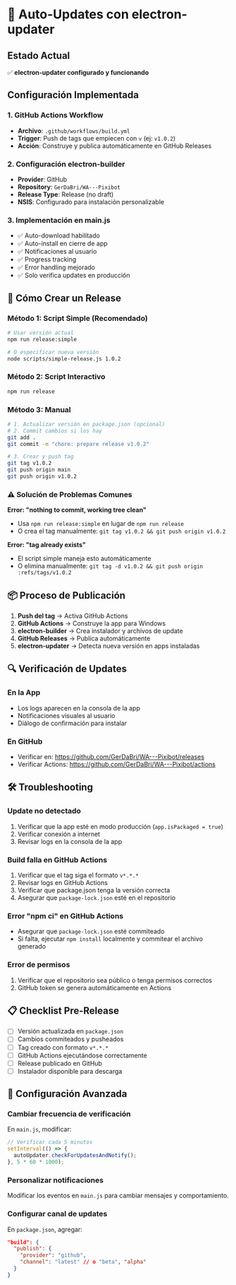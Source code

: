 # 🔄 Auto-Updates con electron-updater

## Estado Actual
✅ **electron-updater configurado y funcionando**

## Configuración Implementada

### 1. GitHub Actions Workflow
- **Archivo**: `.github/workflows/build.yml`
- **Trigger**: Push de tags que empiecen con `v` (ej: `v1.0.2`)
- **Acción**: Construye y publica automáticamente en GitHub Releases

### 2. Configuración electron-builder
- **Provider**: GitHub
- **Repository**: `GerDaBri/WA---Pixibot`
- **Release Type**: Release (no draft)
- **NSIS**: Configurado para instalación personalizable

### 3. Implementación en main.js
- ✅ Auto-download habilitado
- ✅ Auto-install en cierre de app
- ✅ Notificaciones al usuario
- ✅ Progress tracking
- ✅ Error handling mejorado
- ✅ Solo verifica updates en producción

## 🚀 Cómo Crear un Release

### Método 1: Script Simple (Recomendado)
```bash
# Usar versión actual
npm run release:simple

# O especificar nueva versión
node scripts/simple-release.js 1.0.2
```

### Método 2: Script Interactivo
```bash
npm run release
```

### Método 3: Manual
```bash
# 1. Actualizar versión en package.json (opcional)
# 2. Commit cambios si los hay
git add .
git commit -m "chore: prepare release v1.0.2"

# 3. Crear y push tag
git tag v1.0.2
git push origin main
git push origin v1.0.2
```

### ⚠️ Solución de Problemas Comunes

**Error: "nothing to commit, working tree clean"**
- Usa `npm run release:simple` en lugar de `npm run release`
- O crea el tag manualmente: `git tag v1.0.2 && git push origin v1.0.2`

**Error: "tag already exists"**
- El script simple maneja esto automáticamente
- O elimina manualmente: `git tag -d v1.0.2 && git push origin :refs/tags/v1.0.2`

## 📦 Proceso de Publicación

1. **Push del tag** → Activa GitHub Actions
2. **GitHub Actions** → Construye la app para Windows
3. **electron-builder** → Crea instalador y archivos de update
4. **GitHub Releases** → Publica automáticamente
5. **electron-updater** → Detecta nueva versión en apps instaladas

## 🔍 Verificación de Updates

### En la App
- Los logs aparecen en la consola de la app
- Notificaciones visuales al usuario
- Diálogo de confirmación para instalar

### En GitHub
- Verificar en: https://github.com/GerDaBri/WA---Pixibot/releases
- Verificar Actions: https://github.com/GerDaBri/WA---Pixibot/actions

## 🛠️ Troubleshooting

### Update no detectado
1. Verificar que la app esté en modo producción (`app.isPackaged = true`)
2. Verificar conexión a internet
3. Revisar logs en la consola de la app

### Build falla en GitHub Actions
1. Verificar que el tag siga el formato `v*.*.*`
2. Revisar logs en GitHub Actions
3. Verificar que package.json tenga la versión correcta
4. Asegurar que `package-lock.json` esté en el repositorio

### Error "npm ci" en GitHub Actions
- Asegurar que `package-lock.json` esté commiteado
- Si falta, ejecutar `npm install` localmente y commitear el archivo generado

### Error de permisos
1. Verificar que el repositorio sea público o tenga permisos correctos
2. GitHub token se genera automáticamente en Actions

## 📋 Checklist Pre-Release

- [ ] Versión actualizada en `package.json`
- [ ] Cambios commiteados y pusheados
- [ ] Tag creado con formato `v*.*.*`
- [ ] GitHub Actions ejecutándose correctamente
- [ ] Release publicado en GitHub
- [ ] Instalador disponible para descarga

## 🔧 Configuración Avanzada

### Cambiar frecuencia de verificación
En `main.js`, modificar:
```javascript
// Verificar cada 5 minutos
setInterval(() => {
  autoUpdater.checkForUpdatesAndNotify();
}, 5 * 60 * 1000);
```

### Personalizar notificaciones
Modificar los eventos en `main.js` para cambiar mensajes y comportamiento.

### Configurar canal de updates
En `package.json`, agregar:
```json
"build": {
  "publish": {
    "provider": "github",
    "channel": "latest" // o "beta", "alpha"
  }
}